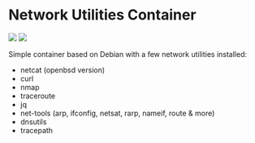 Network Utilities Container
===========================

<a href="http://microbadger.com/#/images/amouat/network-utils" title="Get your own version badge on microbadger.com"><img src="https://images.microbadger.com/badges/version/amouat/network-utils.svg"></a> <a href="http://microbadger.com/#/images/amouat/network-utils" title="Get your own image badge on microbadger.com"><img src="https://images.microbadger.com/badges/image/amouat/network-utils.svg"></a>

Simple container based on Debian with a few network utilities installed:

  - netcat (openbsd version)
  - curl
  - nmap
  - traceroute
  - jq
  - net-tools (arp, ifconfig, netsat, rarp, nameif, route & more)
  - dnsutils
  - tracepath

